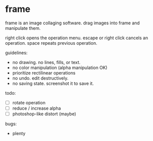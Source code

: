 # frame

frame is an image collaging software.
drag images into frame and manipulate them.

right click opens the operation menu.
escape or right click cancels an operation.
space repeats previous operation.

guidelines:

- no drawing. no lines, fills, or text.
- no color manipulation (alpha manipulation OK)
- prioritize rectilinear operations
- no undo. edit destructively.
- no saving state. screenshot it to save it.

todo:

- [ ] rotate operation
- [ ] reduce / increase alpha
- [ ] photoshop-like distort (maybe)

bugs:

- plenty
